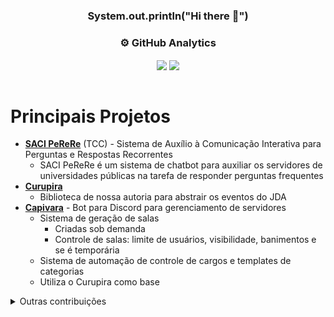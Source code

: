 <div align="center" style="display: inline_block">
  
### System.out.println("Hi there 👋")

### :gear:  GitHub Analytics

<div>
  <img align="center" src="https://github-readme-stats.vercel.app/api?username=FerroEduardo&hide=stars&count_private=true&show_icons=true&hide_rank=true&theme=dark" />
  <img align="center" src="https://github-readme-stats.vercel.app/api/top-langs/?username=FerroEduardo&layout=compact&theme=dark" />
</div>

<br>
</div>

# Principais Projetos
- [**SACI PeReRe**](https://github.com/softawii/saci-perere) (TCC) - Sistema de Auxílio à Comunicação Interativa para Perguntas e Respostas Recorrentes
    - SACI PeReRe é um sistema de chatbot para auxiliar os servidores de universidades públicas na tarefa de responder perguntas frequentes
- [**Curupira**](https://github.com/softawii/curupira)
    - Biblioteca de nossa autoria para abstrair os eventos do JDA
- [**Capivara**](https://github.com/softawii/capivara) - Bot para Discord para gerenciamento de servidores
    - Sistema de geração de salas
         - Criadas sob demanda
         - Controle de salas: limite de usuários, visibilidade, banimentos e se é temporária
    - Sistema de automação de controle de cargos e templates de categorias
    - Utiliza o Curupira como base

</details>

<details>
  <summary>Outras contribuições</summary>
  
  - [SAMU](https://github.com/Softawii/SAMU-Sistema-de-Auxilio-a-Matricula-Universitaria) - Sistema de Auxilio a Matricula Universitaria
      - Sistema utilizado para aplicar padrões de desenvolvimento
  - [Malloqueiro](https://github.com/Softawii/Malloqueiro)
      - Alternativa ao malloc do glibc
  - [algorithms-comparison](https://github.com/Softawii/algorithms-comparison)
      - Relatório comparando o desempenho do Merge Sort e Quick Sort
  - [Computing Together](https://github.com/CACC-Rural/semana-academica-front-end)
      - Site para a semana acadêmica do curso de Ciência da Computação da UFRRJ
</details>
